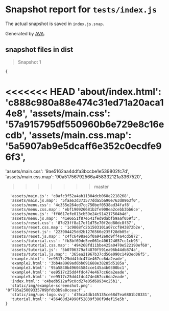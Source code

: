 # Snapshot report for `tests/index.js`

The actual snapshot is saved in `index.js.snap`.

Generated by [AVA](https://ava.li).

## snapshot files in dist

> Snapshot 1

    {

<<<<<<< HEAD
'about/index.html': 'c888c980a88e474c31ed71a20aca14e8',
'assets/main.css': '57a915795df550960b6e729e8c16ecdb',
'assets/main.css.map': '5a5907ab9e5dcaff6e352c0ecdfe96f3',
=======
'assets/main.css': '9ae5162aa4ddfa3bccbe1e539802fc7d',
'assets/main.css.map': '90a51756792566a458332121a3367520',

> > > > > > > master

      'assets/main.js': 'c8afc3f52a4ab11304dcb068e2218268',
      'assets/main.js.map': '5faa63d373577dda5ba90e763d8963f0',
      'assets/menu.css': '4c355e264ed7cc750bef0538ad34faf8',
      'assets/menu.css.map': 'ebf190926681b2fe908ea2cebb3bb6ce',
      'assets/menu.js': 'ff0617efe013cb59e24c914217504b4d',
      'assets/menu.js.map': '41e6651f87e541fed9dabfb9aaf059f3',
      'assets/reset.css': '87d23ff8a17ef1d75e70f2dd80dc8f37',
      'assets/reset.css.map': '1c9868fc2b1503101a07ccf843872b2e',
      'assets/reset.js': '223904425dd2b1276566e235f28db05c',
      'assets/reset.js.map': 'c4fc6498ae5f0a942e0d9ff4a4cd5872',
      'assets/tutorial.css': 'fb3bf69de5ee061e406124657cc1cb95',
      'assets/tutorial.css.map': '494268fd11bbe425a0470e522190ef60',
      'assets/tutorial.js': '5b0706379af4870f591ea96b44db874a',
      'assets/tutorial.js.map': '365ea21967b37cd56e090c1493ed06f5',
      'example.html': 'ee9517c25dd4fdc474e467cc6da2eade',
      'example2.html': '3bb4a8969ad6bb691688e38285d5185a',
      'example3.html': '95a5840b49604584cce145a4b0300bc1',
      'example4.html': 'ee9517c25dd4fdc474e467cc6da2eade',
      'example5.html': 'ee9517c25dd4fdc474e467cc6da2eade',
      'index.html': 'c4bedb512af9c0cd27e05d68934c25b1',
      'static/img/example-screenshot.png': '0f785a25009335709bfdb3b9a8cceacf',
      'static/img/ups-logo.svg': 'd76ca4db145135ce68d7ea6801b28331',
      'tutorial.html': '456468d24990f52839f386f9def15e5b',
    }
